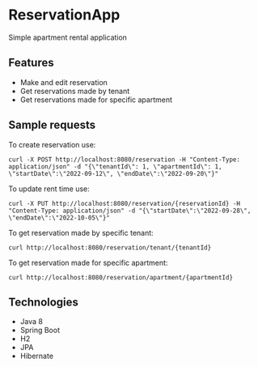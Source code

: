 # ReservationApp

Simple apartment rental application

## Features
- Make and edit reservation
- Get reservations made by tenant 
- Get reservations made for specific apartment 

## Sample requests

To create reservation use:
```
curl -X POST http://localhost:8080/reservation -H "Content-Type: application/json" -d "{\"tenantId\": 1, \"apartmentId\": 1, \"startDate\":\"2022-09-12\", \"endDate\":\"2022-09-20\"}"
```

To update rent time use:
```
curl -X PUT http://localhost:8080/reservation/{reservationId} -H "Content-Type: application/json" -d "{\"startDate\":\"2022-09-28\", \"endDate\":\"2022-10-05\"}"
```

To get reservation made by specific tenant:
```
curl http://localhost:8080/reservation/tenant/{tenantId}
```
To get reservation made for specific apartment:
``` 
curl http://localhost:8080/reservation/apartment/{apartmentId}
```

## Technologies
- Java 8
- Spring Boot
- H2
- JPA
- Hibernate

